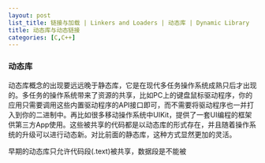 ```yaml
---
layout: post
list_title: 链接与加载 | Linkers and Loaders | 动态库 | Dynamic Library 
title: 动态库与动态链接
categories: [C,C++]
---
```


### 动态库

动态库概念的出现要远远晚于静态库，它是在现代多任务操作系统成熟只后才出现的。多任务的操作系统带来了资源的共享，比如PC上的键盘鼠标驱动程序，你的应用只需要调用这些内置驱动程序的API接口即可，而不需要将驱动程序也一并打入到你的二进制中。再比如很多移动操作系统中UIKit，提供了一套UI编程的框架供第三方App使用。这些被共享的代码都是以动态库的形式存在，并且随着操作系统的升级可以进行动态新。对比前面的静态库，这种方式显然更加的灵活。

早期的动态库只允许代码段(.text)被共享，数据段是不能被
